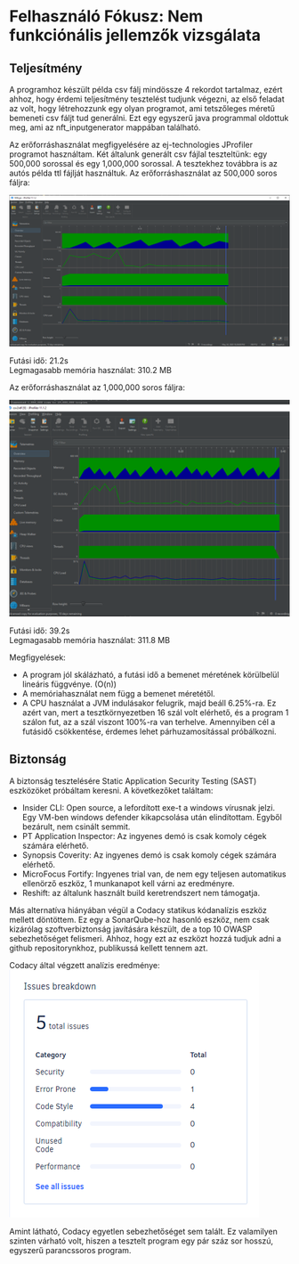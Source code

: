 # Felhasználó Fókusz: Nem funkciónális jellemzők vizsgálata

## Teljesítmény

A programhoz készült példa csv fálj mindössze 4 rekordot tartalmaz, ezért ahhoz, hogy érdemi teljesítmény tesztelést tudjunk végezni, az első feladat az volt, hogy létrehozzunk egy olyan programot, ami tetszőleges méretű bemeneti csv fáljt tud generálni. Ezt egy egyszerű java programmal oldottuk meg, ami az nft_inputgenerator mappában található.

Az erőforráshasználat megfigyelésére az ej-technologies JProfiler programot használtam.
Két általunk generált csv fájlal teszteltünk: egy 500,000 sorossal és egy 1,000,000 sorossal.
A tesztekhez továbbra is az autós példa ttl fájlját használtuk.
Az erőforráshasználat az 500,000 soros fáljra:  

 ![](/doc/non_functional_testing/performance_analysis1.PNG)
 
 Futási idő: 21.2s  
 Legmagasabb memória használat: 310.2 MB
 
 
 Az erőforráshasználat az 1,000,000 soros fáljra:  

 ![](/doc/non_functional_testing/performance_analysis2.PNG)
 
 Futási idő: 39.2s  
 Legmagasabb memória használat: 311.8 MB
 
Megfigyelések:  
  - A program jól skálázható, a futási idő a bemenet méretének körülbelül lineáris függvénye. (O(n))
  - A memóriahasználat nem függ a bemenet méretétől.
  - A CPU használat a JVM indulásakor felugrik, majd beáll 6.25%-ra. Ez azért van, mert a tesztkörnyezetben 16 szál volt elérhető, és a program 1 szálon fut, az a szál viszont 100%-ra van terhelve. Amennyiben cél a futásidő csökkentése, érdemes lehet párhuzamosítással próbálkozni.
  
  ## Biztonság
  
  A biztonság tesztelésére Static Application Security Testing (SAST) eszközöket próbáltam keresni. A következőket találtam:
   - Insider CLI: Open source, a lefordított exe-t a windows vírusnak jelzi. Egy VM-ben windows defender kikapcsolása után elindítottam. Egyből bezárult, nem csinált semmit.
   - PT Application Inspector: Az ingyenes demó is csak komoly cégek számára elérhető.
   - Synopsis Coverity: Az ingyenes demó is csak komoly cégek számára elérhető.
   - MicroFocus Fortify: Ingyenes trial van, de nem egy teljesen automatikus ellenörző eszköz, 1 munkanapot kell várni az eredményre.
   - Reshift: az általunk használt build keretrendszert nem támogatja.
   
  Más alternatíva hiányában végül a Codacy statikus kódanalízis eszköz mellett döntöttem. Ez egy a SonarQube-hoz hasonló eszköz, nem csak kizárólag szoftverbiztonság javítására készült, de a top 10 OWASP sebezhetőséget felismeri. Ahhoz, hogy ezt az eszközt hozzá tudjuk adni a github repositorynkhoz, publikussá kellett tennem azt.
  
  Codacy által végzett analízis eredménye:  
  ![](codacy.png)
  
  Amint látható, Codacy egyetlen sebezhetőséget sem talált. Ez valamilyen szinten várható volt, hiszen a tesztelt program egy pár száz sor hosszú, egyszerű parancssoros program. 
